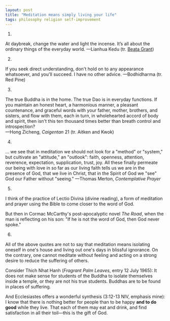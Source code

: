 ```yaml
---
layout: post
title: "Meditation means simply living your life"
tags: philosophy religion self-improvement
---
```

1.
At daybreak, change the water
and light the incense.
It’s all about the ordinary things
of the everyday world.
—Lianhua Kedu (tr. [Beata Grant](https://global.oup.com/academic/product/an-anthology-of-poetry-by-buddhist-nuns-of-late-imperial-china-9780197586310?q=An%20Anthology%20of%20Poetry%20by%20Buddhist%20Nuns%20of%20Late%20Imperial%20China&lang=en&cc=us))

2.
If you seek direct understanding, don't hold on to any appearance whatsoever, and you'll succeed. I have no other advice.
—Bodhidharma (tr. Red Pine)

3.
The true Buddha is in the home. The true Dao is in everyday functions. If you maintain an honest heart, a harmonious manner, a pleasant countenance, and graceful words with your father, mother, brothers, and sisters, and flow with them, each in turn, in wholehearted accord of body and spirit, then isn't this ten thousand times better than breath control and introspection?  
—Hong Zicheng, *Caigentan* 21 (tr. Aitken and Kwok)

4.
... we see that in meditation we should not look for a "method" or "system," but cultivate an "attitude," an "outlook": faith, openness, attention, reverence, expectation, supplication, trust, joy. All these finally permeate our being with love in so far as our living faith tells us we are in the presence of God, that we live in Christ, that in the Spirit of God we "see" God our Father without "seeing."
—Thomas Merton, *Contemplative Prayer*

5.
I think of the practice of Lectio Divina (divine reading), a form of meditation and prayer using the Bible to come closer to the word of God.

But then in Cormac McCarthy's post-apocalyptic novel *The Road*, when the man is reflecting on his son: "If he is not the word of God, then God never spoke."

6.
All of the above quotes are not to say that meditation means isolating oneself in one's house and living out one's days in blissful ignorance. On the contrary, one cannot meditate without feeling and acting on a strong desire to reduce the suffering of others.

Consider Thich Nhat Hanh (*Fragrant Palm Leaves*, entry 12 July 1965):
It does not make sense for students of the Buddha to isolate themselves inside a temple, or they are not his true students. Buddhas are to be found in places of suffering.

And Ecclesiastes offers a wonderful synthesis (3:12-13 NIV, emphasis mine):
I know that there is nothing better for people than to be happy **and to do good** while they live. That each of them may eat and drink, and find satisfaction in all their toil—this is the gift of God.

